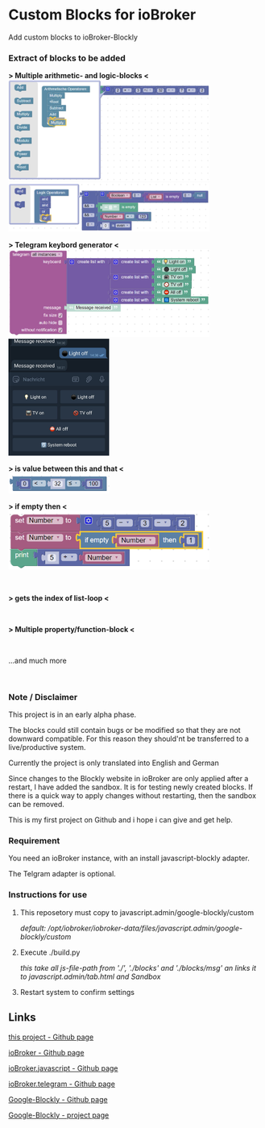 # Custom Blocks for ioBroker
Add custom blocks to ioBroker-Blockly

### Extract of blocks to be added

**> Multiple arithmetic- and logic-blocks <**<br/>
<img src="examples/multiplex_arith.png" alt="" width="400"/><br/>
<img src="examples/multiplex_logic.png" alt="" width="400"/>

**> Telegram keybord generator <**<br/>
<img src="examples/telegram_keyboard.png" alt="" width="400"/>
<img src="examples/telegram_keyboard2.png" alt="" width="200"/>

**> is value between this and that <**<br/>
<img src="examples/logic_between.png" alt="" width="200"/>

**> if empty then <**<br/>
<img src="examples/logic_ifEmpty.png" alt="" width="400"/>

<br/>

**> gets the index of list-loop <**

<br/>

**> Multiple property/function-block <**

<br/>

...and much more

<br/>

### Note / Disclaimer

This project is in an early alpha phase.

The blocks could still contain bugs or be modified so that they are not downward compatible. For this reason they should'nt be transferred to a live/productive system.

Currently the project is only translated into English and German

Since changes to the Blockly website in ioBroker are only applied after a restart, I have added the sandbox. It is for testing newly created blocks. If there is a quick way to apply changes without restarting, then the sandbox can be removed.

This is my first project on Github and i hope i can give and get help.

### Requirement

You need an ioBroker instance, with an install javascript-blockly adapter.

The Telgram adapter is optional.


### Instructions for use

1. This reposetory must copy to javascript.admin/google-blockly/custom

   *default: /opt/iobroker/iobroker-data/files/javascript.admin/google-blockly/custom*

2. Execute ./build.py

   *this take all js-file-path from './', './blocks' and './blocks/msg' an links it to javascript.admin/tab.html and Sandbox*

3. Restart system to confirm settings


## Links
[this project - Github page](https://github.com/excal-foley/iobroker-blockly-custom)

[ioBroker - Github page](https://github.com/ioBroker/ioBroker)

[ioBroker.javascript - Github page](https://github.com/ioBroker/ioBroker.javascript)

[ioBroker.telegram - Github page](https://github.com/iobroker-community-adapters/ioBroker.telegram)

[Google-Blockly - Github page](https://github.com/google/blockly)

[Google-Blockly - project page](https://developers.google.com/blockly/)

